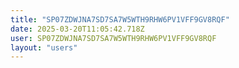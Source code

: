 ```yaml
---
title: "SP07ZDWJNA7SD7SA7W5WTH9RHW6PV1VFF9GV8RQF"
date: 2025-03-20T11:05:42.718Z
user: SP07ZDWJNA7SD7SA7W5WTH9RHW6PV1VFF9GV8RQF
layout: "users"
---
```

    